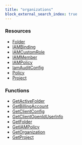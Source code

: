 ```yaml
---
title: "organizations"
block_external_search_index: true
---
```


<!-- WARNING: this file was generated by Pulumi Docs Generator. -->
<!-- Do not edit by hand unless you're certain you know what you are doing! -->

<h3>Resources</h3>
<ul class="api">
    <li><a href="folder"><span class="symbol resource"></span>Folder</a></li>
    <li><a href="iambinding"><span class="symbol resource"></span>IAMBinding</a></li>
    <li><a href="iamcustomrole"><span class="symbol resource"></span>IAMCustomRole</a></li>
    <li><a href="iammember"><span class="symbol resource"></span>IAMMember</a></li>
    <li><a href="iampolicy"><span class="symbol resource"></span>IAMPolicy</a></li>
    <li><a href="iamauditconfig"><span class="symbol resource"></span>IamAuditConfig</a></li>
    <li><a href="policy"><span class="symbol resource"></span>Policy</a></li>
    <li><a href="project"><span class="symbol resource"></span>Project</a></li>
</ul>

<h3>Functions</h3>
<ul class="api">
    <li><a href="getactivefolder"><span class="symbol datasource"></span>GetActiveFolder</a></li>
    <li><a href="getbillingaccount"><span class="symbol datasource"></span>GetBillingAccount</a></li>
    <li><a href="getclientconfig"><span class="symbol datasource"></span>GetClientConfig</a></li>
    <li><a href="getclientopeniduserinfo"><span class="symbol datasource"></span>GetClientOpenIdUserInfo</a></li>
    <li><a href="getfolder"><span class="symbol datasource"></span>GetFolder</a></li>
    <li><a href="getiampolicy"><span class="symbol datasource"></span>GetIAMPolicy</a></li>
    <li><a href="getorganization"><span class="symbol datasource"></span>GetOrganization</a></li>
    <li><a href="getproject"><span class="symbol datasource"></span>GetProject</a></li>
</ul>

